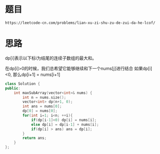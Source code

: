 # 题目
`https://leetcode-cn.com/problems/lian-xu-zi-shu-zu-de-zui-da-he-lcof/`


# 思路
dp[i]表示以下标i为结尾的连续子数组的最大和。

在dp[i]>0的时候，我们总希望它能够继续和下一个nums[j]进行结合
如果dp[i]<0, 那么dp[i+1] = nums[i+1]


```cpp
class Solution {
public:
    int maxSubArray(vector<int>& nums) {
        int n = nums.size();
        vector<int> dp(n+1, 0);
        int ans = nums[0];
        dp[0] = nums[0];
        for(int i=1; i<n; ++i){
            if(dp[i-1]<0) dp[i] = nums[i];
            else dp[i] = dp[i-1] + nums[i];
            if(dp[i] > ans) ans = dp[i];
        }
        return ans;
    }
};
```